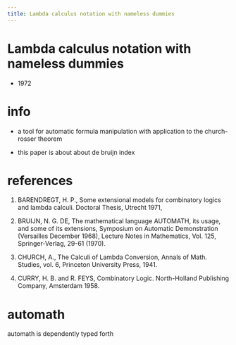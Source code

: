 ```yaml
---
title: Lambda calculus notation with nameless dummies
---
```


# Lambda calculus notation with nameless dummies

- 1972

# info

- a tool for automatic formula manipulation
  with application to the church-rosser theorem

- this paper is about about de bruijn index

# references

1. BARENDREGT, H. P.,
   Some extensional  models for combinatory  logics and lambda calculi.
   Doctoral Thesis, Utrecht 1971,

2. BRUIJN, N. G. DE,
   The mathematical language AUTOMATH, its usage, and some of its extensions,
   Symposium on Automatic Demonstration
   (Versailles December 1968), Lecture Notes in Mathematics, Vol. 125, Springer-Verlag, 29-61 (1970).

3. CHURCH, A.,
   The Calculi of Lambda Conversion,
   Annals of Math. Studies, vol. 6,
   Princeton University Press, 1941.

4. CURRY, H. B. and R. FEYS,
   Combinatory Logic.
   North-Holland Publishing Company, Amsterdam 1958.

# automath

automath is dependently typed forth
